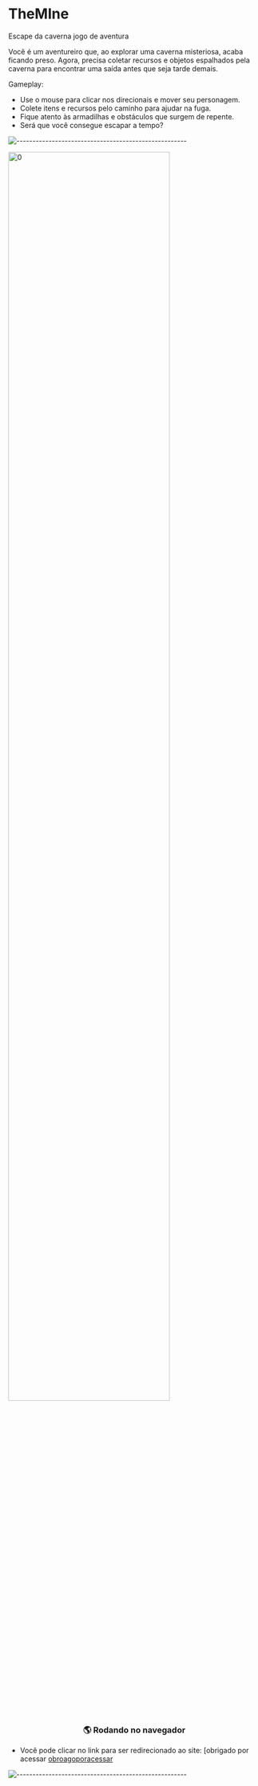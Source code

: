 # TheMIne
Escape da caverna jogo de aventura 

Você é um aventureiro que, ao explorar uma caverna misteriosa, acaba ficando preso. Agora, precisa coletar recursos e objetos espalhados pela caverna para encontrar uma saída antes que seja tarde demais.

Gameplay:

* Use o mouse para clicar nos direcionais e mover seu personagem.
* Colete itens e recursos pelo caminho para ajudar na fuga.
* Fique atento às armadilhas e obstáculos que surgem de repente.
* Será que você consegue escapar a tempo?

![-----------------------------------------------------](https://raw.githubusercontent.com/andreasbm/readme/master/assets/lines/rainbow.png)

<img width=80% src="![image](https://github.com/user-attachments/assets/188d034c-3a03-481b-8ff0-2a80643c00d8)
" alt="0">


<h3 align='center'> 🌎 Rodando no navegador</h3>

- Você pode clicar no link para ser redirecionado ao site:
[obrigado por acessar
[obroagoporacessar](https://vermillion-kashata-0c9d83.netlify.app/)

 ![-----------------------------------------------------](https://raw.githubusercontent.com/andreasbm/readme/master/assets/lines/rainbow.png)

